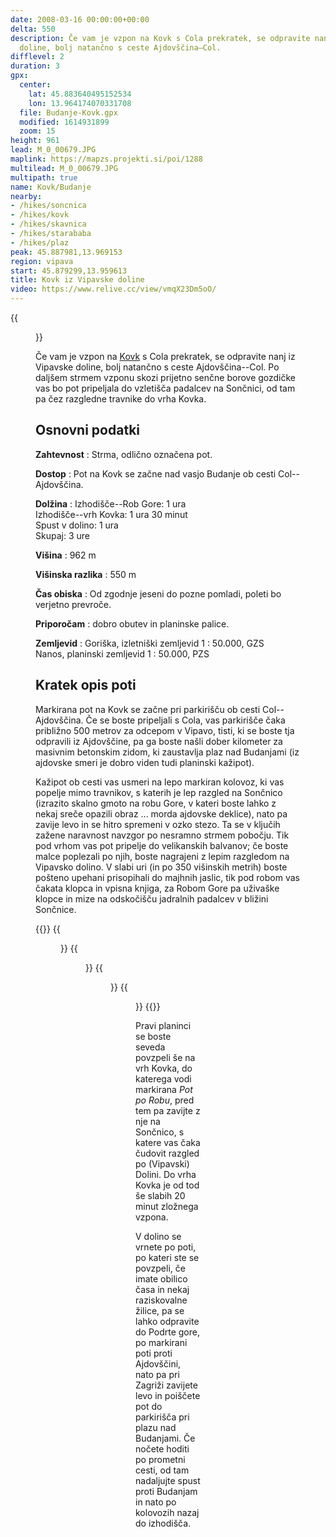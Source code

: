 ```yaml
---
date: 2008-03-16 00:00:00+00:00
delta: 550
description: Če vam je vzpon na Kovk s Cola prekratek, se odpravite nanj iz Vipavske
  doline, bolj natančno s ceste Ajdovščina–Col.
difflevel: 2
duration: 3
gpx:
  center:
    lat: 45.883640495152534
    lon: 13.964174070331708
  file: Budanje-Kovk.gpx
  modified: 1614931899
  zoom: 15
height: 961
lead: M_0_00679.JPG
maplink: https://mapzs.projekti.si/poi/1288
multilead: M_0_00679.JPG
multipath: true
name: Kovk/Budanje
nearby:
- /hikes/soncnica
- /hikes/kovk
- /hikes/skavnica
- /hikes/starababa
- /hikes/plaz
peak: 45.887981,13.969153
region: vipava
start: 45.879299,13.959613
title: Kovk iz Vipavske doline
video: https://www.relive.cc/view/vmqX23Dm5oO/
---
```

{{<figure src="M_0_00681.JPG">}}

Če vam je vzpon na [Kovk](../) s Cola prekratek, se odpravite nanj iz Vipavske doline, bolj natančno s ceste Ajdovščina--Col. Po daljšem strmem vzponu skozi prijetno senčne borove gozdičke vas bo pot pripeljala do vzletišča padalcev na Sončnici, od tam pa čez razgledne travnike do vrha Kovka.

## Osnovni podatki

**Zahtevnost**
:   Strma, odlično označena pot.

**Dostop**
:   Pot na Kovk se začne nad vasjo Budanje ob cesti Col--Ajdovščina.

**Dolžina**
:   Izhodišče--Rob Gore: 1 ura\
    Izhodišče--vrh Kovka: 1 ura 30 minut\
    Spust v dolino: 1 ura\
    Skupaj: 3 ure

**Višina**
:   962 m

**Višinska razlika**
:   550 m

**Čas obiska**
:   Od zgodnje jeseni do pozne pomladi, poleti bo verjetno prevroče.

**Priporočam**
:   dobro obutev in planinske palice.

**Zemljevid**
:   Goriška, izletniški zemljevid 1 : 50.000, GZS\
    Nanos, planinski zemljevid 1 : 50.000, PZS

Kratek opis poti
----------------

Markirana pot na Kovk se začne pri parkirišču ob cesti Col--Ajdovščina. Če se boste pripeljali s Cola, vas parkirišče čaka približno 500 metrov za odcepom v Vipavo, tisti, ki se boste tja odpravili iz Ajdovščine, pa ga boste našli dober kilometer za masivnim betonskim zidom, ki zaustavlja plaz nad Budanjami (iz ajdovske smeri je dobro viden tudi planinski kažipot).

Kažipot ob cesti vas usmeri na lepo markiran kolovoz, ki vas popelje mimo travnikov, s katerih je lep razgled na Sončnico (izrazito skalno gmoto na robu Gore, v kateri boste lahko z nekaj sreče opazili obraz \... morda ajdovske deklice), nato pa zavije levo in se hitro spremeni v ozko stezo. Ta se v ključih zažene naravnost navzgor po nesramno strmem pobočju. Tik pod vrhom vas pot pripelje do velikanskih balvanov; če boste malce poplezali po njih, boste nagrajeni z lepim razgledom na Vipavsko dolino. V slabi uri (in po 350 višinskih metrih) boste pošteno upehani prisopihali do majhnih jaslic, tik pod robom vas čakata klopca in vpisna knjiga, za Robom Gore pa uživaške klopce in mize na odskočišču jadralnih padalcev v bližini Sončnice.

{{<gallery>}}
{{<figure src="M_0_00678.JPG" caption="Pogled na Vipavsko dolino">}} {{<figure src="M_0_00680.JPG" caption="Kapelica ob poti">}} {{<figure src="M_0_00681.JPG" caption="Travniki okoli Sončnice">}}
{{<figure src="M_0_00679.JPG" caption="Sončnica">}}
{{</gallery>}}

Pravi planinci se boste seveda povzpeli še na vrh Kovka, do katerega vodi markirana *Pot po Robu*, pred tem pa zavijte z nje na Sončnico, s katere vas čaka čudovit razgled po (Vipavski) Dolini. Do vrha Kovka je od tod še slabih 20 minut zložnega vzpona.

V dolino se vrnete po poti, po kateri ste se povzpeli, če imate obilico časa in nekaj raziskovalne žilice, pa se lahko odpravite do Podrte gore, po markirani poti proti Ajdovščini, nato pa pri Zagriži zavijete levo in poiščete pot do parkirišča pri plazu nad Budanjami. Če nočete hoditi po prometni cesti, od tam nadaljujte spust proti Budanjam in nato po kolovozih nazaj do izhodišča.
